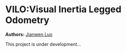 # VILO:Visual Inertia Legged Odometry
**Authors:** [Jianwen Luo](http://sites.goole.com/view/jianwen-luo/home) 

This project is under development...
